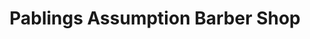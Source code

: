 ---
title: "Pablings Assumption Barber Shop"
url: /city-of-san-jose-del-monte/pablings-assumption-barber-shop/
shop: hairdresser
---